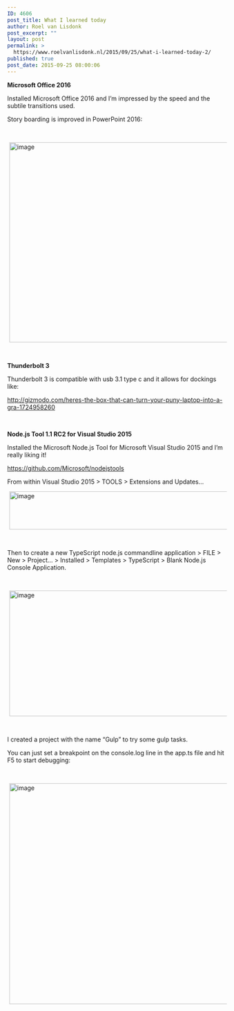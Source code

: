 ```yaml
---
ID: 4606
post_title: What I learned today
author: Roel van Lisdonk
post_excerpt: ""
layout: post
permalink: >
  https://www.roelvanlisdonk.nl/2015/09/25/what-i-learned-today-2/
published: true
post_date: 2015-09-25 08:00:06
---
```

<p><strong>Microsoft Office 2016</strong></p>  <p>Installed Microsoft Office 2016 and I’m impressed by the speed and the subtile transitions used.</p>  <p>Story boarding is improved in PowerPoint 2016:</p>  <p>&#160;</p>  <p><a href="http://www.roelvanlisdonk.nl/wp-content/uploads/2015/09/image8.png" rel="lightbox"><img title="image" style="border-top: 0px; border-right: 0px; background-image: none; border-bottom: 0px; padding-top: 0px; padding-left: 0px; border-left: 0px; margin: 0px 5px; display: inline; padding-right: 0px" border="0" alt="image" src="http://www.roelvanlisdonk.nl/wp-content/uploads/2015/09/image_thumb8.png" width="580" height="462" /></a></p>  <p>&#160;</p>  <p><strong>Thunderbolt 3</strong></p>  <p>Thunderbolt 3 is compatible with usb 3.1 type c and it allows for dockings like: </p>  <p><a title="http://gizmodo.com/heres-the-box-that-can-turn-your-puny-laptop-into-a-gra-1724958260" href="http://gizmodo.com/heres-the-box-that-can-turn-your-puny-laptop-into-a-gra-1724958260">http://gizmodo.com/heres-the-box-that-can-turn-your-puny-laptop-into-a-gra-1724958260</a></p>  <p>&#160;</p>  <p><strong>Node.js Tool 1.1 RC2 for Visual Studio 2015</strong></p>  <p>Installed the Microsoft Node.js Tool for Microsoft Visual Studio 2015 and I’m really liking it!</p>  <p><a title="https://github.com/Microsoft/nodejstools" href="https://github.com/Microsoft/nodejstools">https://github.com/Microsoft/nodejstools</a></p>  <p>From within Visual Studio 2015 &gt; TOOLS &gt; Extensions and Updates...</p>  <p><a href="http://www.roelvanlisdonk.nl/wp-content/uploads/2015/09/image9.png" rel="lightbox"><img title="image" style="border-top: 0px; border-right: 0px; background-image: none; border-bottom: 0px; padding-top: 0px; padding-left: 0px; border-left: 0px; margin: 0px 5px; display: inline; padding-right: 0px" border="0" alt="image" src="http://www.roelvanlisdonk.nl/wp-content/uploads/2015/09/image_thumb9.png" width="580" height="88" /></a></p>  <p>&#160;</p>  <p>Then to create a new TypeScript node.js commandline application &gt; FILE &gt; New &gt; Project… &gt; Installed &gt; Templates &gt; TypeScript &gt; Blank Node.js Console Application.</p>  <p>&#160;</p>  <p><a href="http://www.roelvanlisdonk.nl/wp-content/uploads/2015/09/image10.png" rel="lightbox"><img title="image" style="border-top: 0px; border-right: 0px; background-image: none; border-bottom: 0px; padding-top: 0px; padding-left: 0px; border-left: 0px; margin: 0px 5px; display: inline; padding-right: 0px" border="0" alt="image" src="http://www.roelvanlisdonk.nl/wp-content/uploads/2015/09/image_thumb10.png" width="580" height="290" /></a></p>  <p>&#160;</p>  <p>I created a project with the name “Gulp” to try some gulp tasks.</p>  <p>You can just set a breakpoint on the console.log line in the app.ts file and hit F5 to start debugging:</p>  <p>&#160;</p>  <p><a href="http://www.roelvanlisdonk.nl/wp-content/uploads/2015/09/image11.png" rel="lightbox"><img title="image" style="border-top: 0px; border-right: 0px; background-image: none; border-bottom: 0px; padding-top: 0px; padding-left: 0px; border-left: 0px; margin: 0px 5px; display: inline; padding-right: 0px" border="0" alt="image" src="http://www.roelvanlisdonk.nl/wp-content/uploads/2015/09/image_thumb11.png" width="580" height="510" /></a></p>